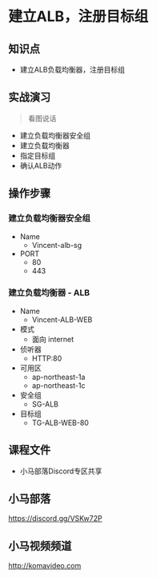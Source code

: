 建立ALB，注册目标组
=================

## 知识点

* 建立ALB负载均衡器，注册目标组

## 实战演习

>看图说话

+ 建立负载均衡器安全组
+ 建立负载均衡器
+ 指定目标组
+ 确认ALB动作

## 操作步骤

### 建立负载均衡器安全组

+ Name
  - Vincent-alb-sg
+ PORT
  - 80
  - 443

### 建立负载均衡器 - ALB

+ Name
  - Vincent-ALB-WEB
+ 模式
  - 面向 internet
+ 侦听器
  - HTTP:80
+ 可用区
  - ap-northeast-1a
  - ap-northeast-1c
+ 安全组
  - SG-ALB
+ 目标组
  - TG-ALB-WEB-80

## 课程文件

+ 小马部落Discord专区共享

## 小马部落

https://discord.gg/VSKw72P

## 小马视频频道

http://komavideo.com
